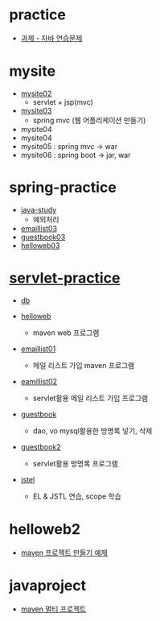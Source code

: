 
# practice
   + [과제 - 자바 연습문제](https://github.com/luster1031/JAVA_Expert_courses_Practice/tree/master/practice)

# mysite
   + [mysite02](https://github.com/luster1031/JAVA_Expert_courses_Practice)
      +  servlet + jsp(mvc)
   + [mysite03](https://github.com/luster1031/JAVA_Expert_courses_Practice/tree/master/mysite/mysite03)
      + spring mvc (웹 어플리케이션 만들기)
   + mysite04
   + mysite04
   + mysite05 : spring mvc -> war
   + mysite06 : spring boot -> jar, war


# spring-practice
+ [java-study](https://github.com/luster1031/JAVA_Expert_courses_Practice/tree/master/java-study)
   +  예외처리 
+ [emaillist03](https://github.com/luster1031/JAVA_Expert_courses_Practice/tree/master/spring-practice/emaillist03)
+ [guestbook03](https://github.com/luster1031/JAVA_Expert_courses_Practice/tree/master/spring-practice/guestbook03)
+ [helloweb03](https://github.com/luster1031/JAVA_Expert_courses_Practice/tree/master/spring-practice/helloweb03)


# [servlet-practice](https://github.com/luster1031/JAVA_Expert_courses_Practice/tree/master/servlet-practice)
+ [db](https://github.com/luster1031/JAVA_Expert_courses_Practice/tree/master/servlet-practice/db)
+ [helloweb](https://github.com/luster1031/JAVA_Expert_courses_Practice/tree/master/servlet-practice/helloweb)
   + maven web 프로그램
    
+ [emaillist01](https://github.com/luster1031/JAVA_Expert_courses_Practice/tree/master/servlet-practice/emaillist01)
	+ 메일 리스트 가입 maven 프로그램

+ [eamillist02](https://github.com/luster1031/JAVA_Expert_courses_Practice/tree/master/servlet-practice/emaillist02)
   + servlet활용 메일 리스트 가입 프로그램


+ [guestbook](https://github.com/luster1031/JAVA_Expert_courses_Practice/tree/master/servlet-practice/guestbook)
   + dao, vo mysql활용한 방명록 넣기, 삭제

+ [guestbook2](https://github.com/luster1031/JAVA_Expert_courses_Practice/tree/master/servlet-practice/guestbook02)
    + servlet활용 방명록 프로그램



+ [jstel](https://github.com/luster1031/JAVA_Expert_courses_Practice/tree/master/servlet-practice/jstel)
	+ EL & JSTL 연습, scope 학습


 # helloweb2
+ [maven 프로젝트 만들기 예제](https://github.com/luster1031/JAVA_Expert_courses_Practice/tree/master/helloweb2)

# javaproject
   + [maven 멀티 프로젝트](https://github.com/luster1031/JAVA_Expert_courses_Practice/tree/master/javaproject)
